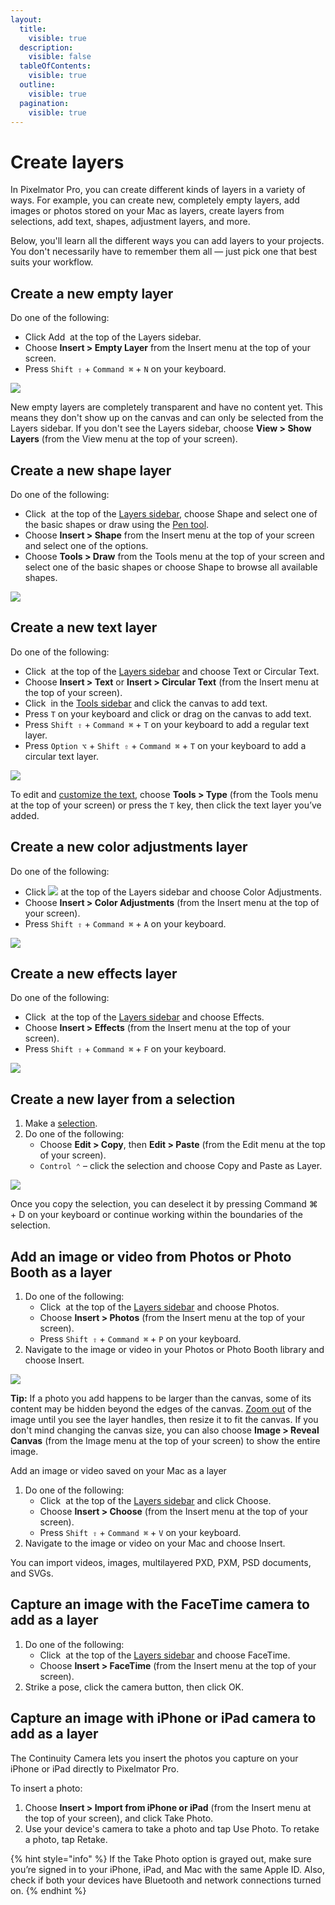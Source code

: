 ```yaml
---
layout:
  title:
    visible: true
  description:
    visible: false
  tableOfContents:
    visible: true
  outline:
    visible: true
  pagination:
    visible: true
---
```


# Create layers

In Pixelmator Pro, you can create different kinds of layers in a variety of ways. For example, you can create new, completely empty layers, add images or photos stored on your Mac as layers, create layers from selections, add text, shapes, adjustment layers, and more.

Below, you'll learn all the different ways you can add layers to your projects. You don't necessarily have to remember them all — just pick one that best suits your workflow.

## Create a new empty layer

Do one of the following:

* Click Add <img src="https://help.pixelmator.com/pixelmator-pro/3.5/assets/English/1604676890000.png" alt="" data-size="line"> at the top of the Layers sidebar.
* Choose **Insert > Empty Layer** from the Insert menu at the top of your screen.
* Press `Shift ⇧` + `Command ⌘` + `N` on your keyboard.

![](https://help.pixelmator.com/pixelmator-pro/3.5/assets/English/1655726035000.jpeg)

New empty layers are completely transparent and have no content yet. This means they don't show up on the canvas and can only be selected from the Layers sidebar. If you don't see the Layers sidebar, choose **View > Show Layers** (from the View menu at the top of your screen).

## Create a new shape layer

Do one of the following:

* Click <img src="https://help.pixelmator.com/pixelmator-pro/3.5/assets/English/1648724547000.png" alt="" data-size="line"> at the top of the [Layers sidebar](https://www.pixelmator.com/support/guide/pixelmator-pro/#glossary), choose Shape and select one of the basic shapes or draw using the [Pen tool](https://www.pixelmator.com/support/guide/pixelmator-pro/776).
* Choose **Insert > Shape** from the Insert menu at the top of your screen and select one of the options.
* Choose **Tools > Draw** from the Tools menu at the top of your screen and select one of the basic shapes or choose Shape to browse all available shapes.

![](https://help.pixelmator.com/pixelmator-pro/3.5/assets/English/1655725748000.jpeg)

## Create a new text layer

Do one of the following:

* Click <img src="https://help.pixelmator.com/pixelmator-pro/3.5/assets/English/1648724547000.png" alt="" data-size="line"> at the top of the [Layers sidebar](https://www.pixelmator.com/support/guide/pixelmator-pro/#glossary) and choose Text or Circular Text.
* Choose **Insert > Text** or **Insert > Circular Text** (from the Insert menu at the top of your screen).
* Click <img src="https://help.pixelmator.com/pixelmator-pro/3.5/assets/English/1580998705000.png" alt="" data-size="line"> in the [Tools sidebar](https://www.pixelmator.com/support/guide/pixelmator-pro/#glossary) and click the canvas to add text.
* Press `T` on your keyboard and click or drag on the canvas to add text.
* Press `Shift ⇧` + `Command ⌘` + `T` on your keyboard to add a regular text layer.
* Press `Option ⌥` + `Shift ⇧` + `Command ⌘` + `T` on your keyboard to add a circular text layer.

![](https://help.pixelmator.com/pixelmator-pro/3.5/assets/English/1655725449000.jpeg)

To edit and [customize the text](https://www.pixelmator.com/support/guide/pixelmator-pro/931), choose **Tools > Type** (from the Tools menu at the top of your screen) or press the `T` key, then click the text layer you’ve added.

## Create a new color adjustments layer

Do one of the following:

* Click ![](https://help.pixelmator.com/pixelmator-pro/3.5/assets/English/1648724547000.png) at the top of the Layers sidebar and choose Color Adjustments.
* Choose **Insert > Color Adjustments** (from the Insert menu at the top of your screen).
* Press `Shift ⇧` + `Command ⌘` + `A` on your keyboard.

![](https://help.pixelmator.com/pixelmator-pro/3.5/assets/English/1655725555000.jpeg)

## Create a new effects layer

Do one of the following:

* Click <img src="https://help.pixelmator.com/pixelmator-pro/3.5/assets/English/1648724547000.png" alt="" data-size="line"> at the top of the [Layers sidebar](https://www.pixelmator.com/support/guide/pixelmator-pro/#glossary) and choose Effects.
* Choose **Insert > Effects** (from the Insert menu at the top of your screen).
* Press `Shift ⇧` + `Command ⌘` + `F` on your keyboard.

![](https://help.pixelmator.com/pixelmator-pro/3.5/assets/English/1655725706000.jpeg)

## Create a new layer from a selection

1. Make a [selection](https://www.pixelmator.com/support/guide/pixelmator-pro/764).
2. Do one of the following:
   * Choose **Edit > Copy**, then **Edit > Paste** (from the Edit menu at the top of your screen).
   * `Control ⌃` – click the selection and choose Copy and Paste as Layer.

![](https://help.pixelmator.com/pixelmator-pro/3.5/assets/English/1655725499000.jpeg)

Once you copy the selection, you can deselect it by pressing Command ⌘ + D on your keyboard or continue working within the boundaries of the selection.

## Add an image or video from Photos or Photo Booth as a layer

1. Do one of the following:
   * Click <img src="https://help.pixelmator.com/pixelmator-pro/3.5/assets/English/1648724547000.png" alt="" data-size="line"> at the top of the [Layers sidebar](https://www.pixelmator.com/support/guide/pixelmator-pro/#glossary) and choose Photos.
   * Choose **Insert > Photos** (from the Insert menu at the top of your screen).
   * Press `Shift ⇧` + `Command ⌘` + `P` on your keyboard.
2. Navigate to the image or video in your Photos or Photo Booth library and choose Insert.

![](https://help.pixelmator.com/pixelmator-pro/3.5/assets/English/1655725767000.jpeg)

**Tip:** If a photo you add happens to be larger than the canvas, some of its content may be hidden beyond the edges of the canvas. [Zoom out](https://www.pixelmator.com/support/guide/pixelmator-pro/1279) of the image until you see the layer handles, then resize it to fit the canvas. If you don't mind changing the canvas size, you can also choose **Image > Reveal Canvas** (from the Image menu at the top of your screen) to show the entire image.

Add an image or video saved on your Mac as a layer

1. Do one of the following:
   * Click <img src="https://help.pixelmator.com/pixelmator-pro/3.5/assets/English/1648724547000.png" alt="" data-size="line"> at the top of the [Layers sidebar](https://www.pixelmator.com/support/guide/pixelmator-pro/#glossary) and click Choose.
   * Choose **Insert > Choose** (from the Insert menu at the top of your screen).
   * Press `Shift ⇧` + `Command ⌘` + `V` on your keyboard.
2. Navigate to the image or video on your Mac and choose Insert.

You can import videos, images, multilayered PXD, PXM, PSD documents, and SVGs.

## Capture an image with the FaceTime camera to add as a layer

1. Do one of the following:
   * Click <img src="https://help.pixelmator.com/pixelmator-pro/3.5/assets/English/1648724547000.png" alt="" data-size="line"> at the top of the [Layers sidebar](https://www.pixelmator.com/support/guide/pixelmator-pro/#glossary) and choose FaceTime.
   * Choose **Insert > FaceTime** (from the Insert menu at the top of your screen).
2. Strike a pose, click the camera button, then click OK.

## Capture an image with iPhone or iPad camera to add as a layer

The Continuity Camera lets you insert the photos you capture on your iPhone or iPad directly to Pixelmator Pro.

To insert a photo:

1. Choose **Insert > Import from iPhone or iPad** (from the Insert menu at the top of your screen), and click Take Photo.
2. Use your device's camera to take a photo and tap Use Photo. To retake a photo, tap Retake.

{% hint style="info" %}
If the Take Photo option is grayed out, make sure you’re signed in to your iPhone, iPad, and Mac with the same Apple ID. Also, check if both your devices have Bluetooth and network connections turned on.
{% endhint %}

